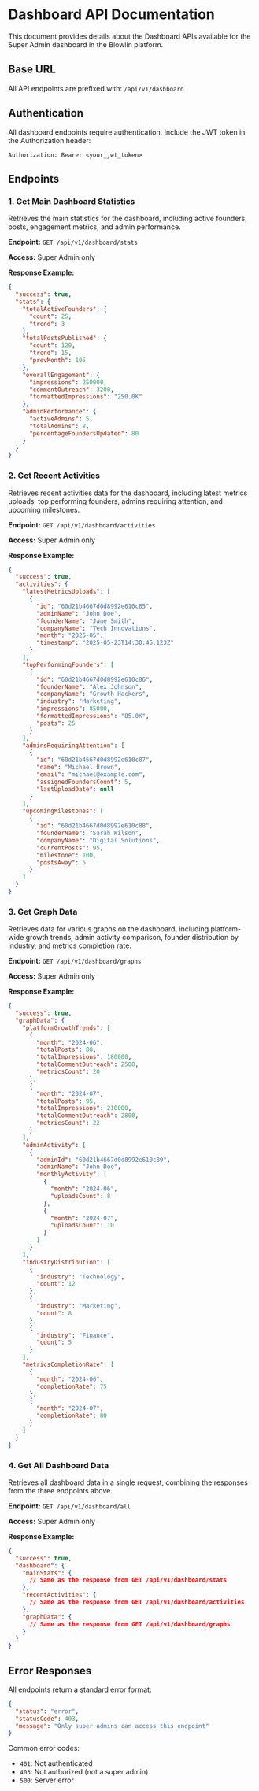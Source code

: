 # Dashboard API Documentation

This document provides details about the Dashboard APIs available for the Super Admin dashboard in the Blowlin platform.

## Base URL

All API endpoints are prefixed with: `/api/v1/dashboard`

## Authentication

All dashboard endpoints require authentication. Include the JWT token in the Authorization header:

```
Authorization: Bearer <your_jwt_token>
```

## Endpoints

### 1. Get Main Dashboard Statistics

Retrieves the main statistics for the dashboard, including active founders, posts, engagement metrics, and admin performance.

**Endpoint:** `GET /api/v1/dashboard/stats`

**Access:** Super Admin only

**Response Example:**
```json
{
  "success": true,
  "stats": {
    "totalActiveFounders": {
      "count": 25,
      "trend": 3
    },
    "totalPostsPublished": {
      "count": 120,
      "trend": 15,
      "prevMonth": 105
    },
    "overallEngagement": {
      "impressions": 250000,
      "commentOutreach": 3200,
      "formattedImpressions": "250.0K"
    },
    "adminPerformance": {
      "activeAdmins": 5,
      "totalAdmins": 8,
      "percentageFoundersUpdated": 80
    }
  }
}
```

### 2. Get Recent Activities

Retrieves recent activities data for the dashboard, including latest metrics uploads, top performing founders, admins requiring attention, and upcoming milestones.

**Endpoint:** `GET /api/v1/dashboard/activities`

**Access:** Super Admin only

**Response Example:**
```json
{
  "success": true,
  "activities": {
    "latestMetricsUploads": [
      {
        "id": "60d21b4667d0d8992e610c85",
        "adminName": "John Doe",
        "founderName": "Jane Smith",
        "companyName": "Tech Innovations",
        "month": "2025-05",
        "timestamp": "2025-05-23T14:30:45.123Z"
      }
    ],
    "topPerformingFounders": [
      {
        "id": "60d21b4667d0d8992e610c86",
        "founderName": "Alex Johnson",
        "companyName": "Growth Hackers",
        "industry": "Marketing",
        "impressions": 85000,
        "formattedImpressions": "85.0K",
        "posts": 25
      }
    ],
    "adminsRequiringAttention": [
      {
        "id": "60d21b4667d0d8992e610c87",
        "name": "Michael Brown",
        "email": "michael@example.com",
        "assignedFoundersCount": 5,
        "lastUploadDate": null
      }
    ],
    "upcomingMilestones": [
      {
        "id": "60d21b4667d0d8992e610c88",
        "founderName": "Sarah Wilson",
        "companyName": "Digital Solutions",
        "currentPosts": 95,
        "milestone": 100,
        "postsAway": 5
      }
    ]
  }
}
```

### 3. Get Graph Data

Retrieves data for various graphs on the dashboard, including platform-wide growth trends, admin activity comparison, founder distribution by industry, and metrics completion rate.

**Endpoint:** `GET /api/v1/dashboard/graphs`

**Access:** Super Admin only

**Response Example:**
```json
{
  "success": true,
  "graphData": {
    "platformGrowthTrends": [
      {
        "month": "2024-06",
        "totalPosts": 80,
        "totalImpressions": 180000,
        "totalCommentOutreach": 2500,
        "metricsCount": 20
      },
      {
        "month": "2024-07",
        "totalPosts": 95,
        "totalImpressions": 210000,
        "totalCommentOutreach": 2800,
        "metricsCount": 22
      }
    ],
    "adminActivity": [
      {
        "adminId": "60d21b4667d0d8992e610c89",
        "adminName": "John Doe",
        "monthlyActivity": [
          {
            "month": "2024-06",
            "uploadsCount": 8
          },
          {
            "month": "2024-07",
            "uploadsCount": 10
          }
        ]
      }
    ],
    "industryDistribution": [
      {
        "industry": "Technology",
        "count": 12
      },
      {
        "industry": "Marketing",
        "count": 8
      },
      {
        "industry": "Finance",
        "count": 5
      }
    ],
    "metricsCompletionRate": [
      {
        "month": "2024-06",
        "completionRate": 75
      },
      {
        "month": "2024-07",
        "completionRate": 80
      }
    ]
  }
}
```

### 4. Get All Dashboard Data

Retrieves all dashboard data in a single request, combining the responses from the three endpoints above.

**Endpoint:** `GET /api/v1/dashboard/all`

**Access:** Super Admin only

**Response Example:**
```json
{
  "success": true,
  "dashboard": {
    "mainStats": {
      // Same as the response from GET /api/v1/dashboard/stats
    },
    "recentActivities": {
      // Same as the response from GET /api/v1/dashboard/activities
    },
    "graphData": {
      // Same as the response from GET /api/v1/dashboard/graphs
    }
  }
}
```

## Error Responses

All endpoints return a standard error format:

```json
{
  "status": "error",
  "statusCode": 403,
  "message": "Only super admins can access this endpoint"
}
```

Common error codes:
- `401`: Not authenticated
- `403`: Not authorized (not a super admin)
- `500`: Server error
